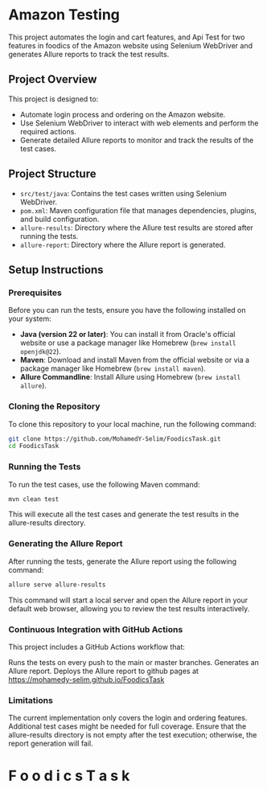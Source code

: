 ﻿# Amazon Testing

This project automates the login and cart features, and Api Test for two features in foodics of the Amazon website using Selenium WebDriver and generates Allure reports to track the test results.

## Project Overview

This project is designed to:

- Automate login process and ordering on the Amazon website.
- Use Selenium WebDriver to interact with web elements and perform the required actions.
- Generate detailed Allure reports to monitor and track the results of the test cases.

## Project Structure

- `src/test/java`: Contains the test cases written using Selenium WebDriver.
- `pom.xml`: Maven configuration file that manages dependencies, plugins, and build configuration.
- `allure-results`: Directory where the Allure test results are stored after running the tests.
- `allure-report`: Directory where the Allure report is generated.

## Setup Instructions

### Prerequisites

Before you can run the tests, ensure you have the following installed on your system:

- **Java (version 22 or later)**: You can install it from Oracle's official website or use a package manager like Homebrew (`brew install openjdk@22`).
- **Maven**: Download and install Maven from the official website or via a package manager like Homebrew (`brew install maven`).
- **Allure Commandline**: Install Allure using Homebrew (`brew install allure`).

### Cloning the Repository

To clone this repository to your local machine, run the following command:

```bash
git clone https://github.com/MohamedY-Selim/FoodicsTask.git
cd FoodicsTask
```

### Running the Tests
To run the test cases, use the following Maven command:

```bash
mvn clean test
```
This will execute all the test cases and generate the test results in the allure-results directory.


### Generating the Allure Report
After running the tests, generate the Allure report using the following command:

```bash
allure serve allure-results
```
This command will start a local server and open the Allure report in your default web browser, allowing you to review the test results interactively.

### Continuous Integration with GitHub Actions
This project includes a GitHub Actions workflow that:

Runs the tests on every push to the main or master branches.
Generates an Allure report.
Deploys the Allure report to github pages at https://mohamedy-selim.github.io/FoodicsTask


### Limitations
The current implementation only covers the login and ordering features. Additional test cases might be needed for full coverage.
Ensure that the allure-results directory is not empty after the test execution; otherwise, the report generation will fail.
#   F o o d i c s T a s k 
 
 